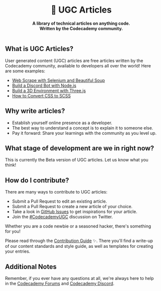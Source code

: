 <div align="center">
  <h1>📝 UGC Articles</h1>
  <strong>A library of technical articles on anything code.</strong><br>
  <strong>Written by the Codecademy community.</strong>
</div>
<br>

## What is UGC Articles?

User generated content (UGC) articles are free articles written by the Codecademy community, available to developers all over the world! Here are some examples:

- [Web Scrape with Selenium and Beautiful Soup](https://github.com/Codecademy/ugc/blob/main/content/caupolicandiaz/web-scrape-with-selenium-and-beautiful-soup.md)
- [Build a Discord Bot with Node.js](https://github.com/Codecademy/ugc/blob/main/content/christine_yang/build-a-discord-bot-with-node-js.md)
- [Build a 3D Environment with Three.js](https://github.com/Codecademy/ugc/blob/main/content/brandondusch/build-a-3d-environment-with-three-js.md)
- [How to Convert CSS to SCSS](https://github.com/Codecademy/ugc/blob/main/content/kyrathompson/how-to-convert-css-to-scss.md)

## Why write articles?

- Establish yourself online presence as a developer.
- The best way to understand a concept is to explain it to someone else.
- Pay it forward: Share your learnings with the community as you level up.

## What stage of development are we in right now?

This is currently the Beta version of UGC articles. Let us know what you think!

## How do I contribute?

There are many ways to contribute to UGC articles:

- Submit a Pull Request to edit an existing article.
- Submit a Pull Request to create a new article of your choice.
- Take a look in [GitHub Issues](https://github.com/Codecademy/docs/issues) to get inspirations for your article.
- Join the [#CodecademyUGC](https://twitter.com/search?q=%23CodecademyUGC&src=typed_query&f=live) discussion on Twitter.

Whether you are a code newbie or a seasoned hacker, there's something for you!

Please read through the [Contribution Guide](https://github.com/Codecademy/ugc/blob/main/.github/CONTRIBUTING.md) ✨. There you'll find a write-up of our content standards and style guide, as well as templates for creating your entries.

## Additional Notes

Remember, if you ever have any questions at all, we're always here to help in the [Codecademy Forums](https://discuss.codecademy.com/) and [Codecademy Discord](https://discord.com/invite/codecademy).
